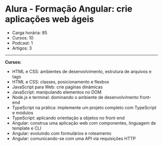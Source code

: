 # Alura - Formação Angular: crie aplicações web ágeis

* Carga horária: 85
* Cursos: 10
* Podcast: 1
* Artigos: 3

---

**Cursos:**

* HTML e CSS: ambientes de desenvolvimento, estrutura de arquivos e tags
* HTML e CSS: classes, posicionamento e flexbox
* JavaScript para Web: crie páginas dinâmicas
* JavaScript: manipulando elementos no DOM
* Node.js e terminal: dominando o ambiente de desenvolvimento front-end
* TypeScript na prática: implemente um projeto completo com TypeScript e módulos
* TypeScript: aplicando orientação a objetos no front-end
* Angular: construa uma aplicação web com componentes, linguagem de template e CLI
* Angular: evoluindo com formulários e roteamento
* Angular: comunicando-se com uma API via requisições HTTP 
